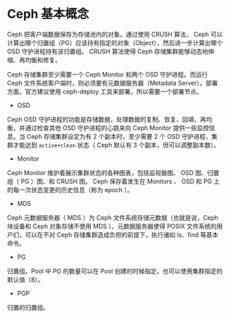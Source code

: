 # Ceph 基本概念

Ceph 把客户端数据保存为存储池内的对象。通过使用 CRUSH 算法， Ceph 可以计算出哪个归置组（PG）应该持有指定的对象（Object），然后进一步计算出哪个 OSD 守护进程持有该归置组。 CRUSH 算法使得 Ceph 存储集群能够动态地伸缩、再均衡和修复。

Ceph 存储集群至少需要一个 Ceph Monitor 和两个 OSD 守护进程。而运行 Ceph 文件系统客户端时，则必须要有元数据服务器（Metadata Server）。部署方面，官方建议使用 ceph-deploy 工具来部署，所以需要一个部署节点。

* OSD

Ceph OSD 守护进程的功能是存储数据，处理数据的复制、恢复、回填、再均衡，并通过检查其他 OSD 守护进程的心跳来向 Ceph Monitor 提供一些监控信息。当 Ceph 存储集群设定为有 2 个副本时，至少需要 2 个 OSD 守护进程，集群才能达到 `active+clean` 状态（ Ceph 默认有 3 个副本，但可以调整副本数）。

* Monitor

Ceph Monitor 维护着展示集群状态的各种图表，包括监视器图、 OSD 图、归置组（ PG ）图、和 CRUSH 图。 Ceph 保存着发生在 Monitors 、 OSD 和 PG 上的每一次状态变更的历史信息（称为 epoch ）。

* MDS

Ceph 元数据服务器（ MDS ）为 Ceph 文件系统存储元数据（也就是说，Ceph 块设备和 Ceph 对象存储不使用 MDS ）。元数据服务器使得 POSIX 文件系统的用户们，可以在不对 Ceph 存储集群造成负担的前提下，执行诸如 ls、find 等基本命令。

* PG

归置组。Pool 中 PG 的数量可以在 Pool 创建的时候指定，也可以使用集群指定的默认值（8）。

* PGP

归置的归置组。